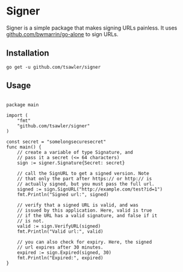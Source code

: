 # Signer

Signer is a simple package that makes signing URLs painless. It uses
[github.com/bwmarrin/go-alone](https://github.com/bwmarrin/go-alone) to sign URLs.

## Installation

`go get -u github.com/tsawler/signer`

## Usage

```golang

package main

import (
	"fmt"
	"github.com/tsawler/signer"
)

const secret = "somelongsecuresecret"
func main() {
	// create a variable of type Signature, and
	// pass it a secret (<= 64 characters)
	sign := signer.Signature{Secret: secret}

	// call the SignURL to get a signed version. Note
	// that only the part after https:// or http:// is
	// actually signed, but you must pass the full url.
	signed := sign.SignURL("http://example.com/test?id=1")
	fmt.Println("Signed url:", signed)
	
	// verify that a signed URL is valid, and was 
	// issued by this application. Here, valid is true
	// if the URL has a valid signature, and false if it 
	// is not.
	valid := sign.VerifyURL(signed)
	fmt.Println("Valid url:", valid)
	
	// you can also check for expiry. Here, the signed
	// url expires after 30 minutes.
	expired := sign.Expired(signed, 30)
	fmt.Println("Expired:", expired)
}
```